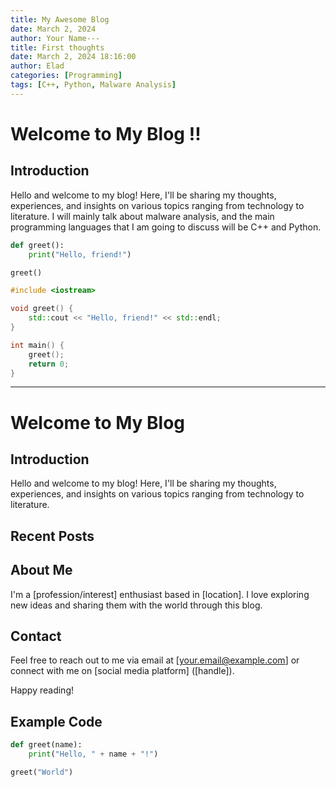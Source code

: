 ```yaml
---
title: My Awesome Blog
date: March 2, 2024
author: Your Name---
title: First thoughts
date: March 2, 2024 18:16:00
author: Elad
categories: [Programming]
tags: [C++, Python, Malware Analysis]
---
```


# Welcome to My Blog !!

## Introduction

Hello and welcome to my blog! Here, I'll be sharing my thoughts, experiences, and insights on various topics ranging from technology to literature. I will mainly talk about malware analysis, and the main programming languages that I am going to discuss will be C++ and Python.



```python
def greet():
    print("Hello, friend!")

greet()
```

```cpp
#include <iostream>

void greet() {
    std::cout << "Hello, friend!" << std::endl;
}

int main() {
    greet();
    return 0;
}
```
---

# Welcome to My Blog

## Introduction

Hello and welcome to my blog! Here, I'll be sharing my thoughts, experiences, and insights on various topics ranging from technology to literature.

## Recent Posts

## About Me

I'm a [profession/interest] enthusiast based in [location]. I love exploring new ideas and sharing them with the world through this blog.

## Contact

Feel free to reach out to me via email at [your.email@example.com] or connect with me on [social media platform] ([handle]).

Happy reading!

## Example Code

```python
def greet(name):
    print("Hello, " + name + "!")

greet("World")

